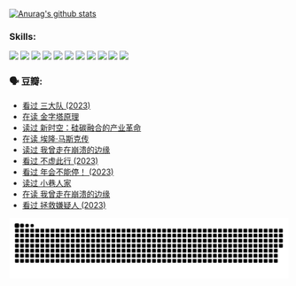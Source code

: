 
[![Anurag's github stats](https://github-readme-stats.vercel.app/api?username=w940853815)](https://github.com/anuraghazra/github-readme-stats)

### Skills:

<code><img height="32" src="https://cdn.jsdelivr.net/npm/simple-icons@v5/icons/python.svg"></code>
<code><img height="32" src="https://cdn.jsdelivr.net/npm/simple-icons@v5/icons/javascript.svg"></code>
<code><img height="32" src="https://cdn.jsdelivr.net/npm/simple-icons@v5/icons/django.svg"></code>
<code><img height="32" src="https://cdn.jsdelivr.net/npm/simple-icons@v5/icons/flask.svg"></code>
<code><img height="32" src="https://cdn.jsdelivr.net/npm/simple-icons@v5/icons/vuetify.svg"></code>
<code><img height="32" src="https://cdn.jsdelivr.net/npm/simple-icons@v5/icons/git.svg"></code>
<code><img height="32" src="https://cdn.jsdelivr.net/npm/simple-icons@v5/icons/docker.svg"></code>
<code><img height="32" src="https://cdn.jsdelivr.net/npm/simple-icons@v5/icons/postgresql.svg"></code>
<code><img height="32" src="https://cdn.jsdelivr.net/npm/simple-icons@v5/icons/elasticsearch.svg"></code>
<code><img height="32" src="https://cdn.jsdelivr.net/npm/simple-icons@v5/icons/macos.svg"></code>
<code><img height="32" src="https://cdn.jsdelivr.net/npm/simple-icons@v5/icons/linux.svg"></code>

### 🗣 豆瓣:

<!-- DOUBAN-ACTIVITIES:START -->
- [看过 三大队‎ (2023)](https://www.douban.com/people/136069238/status/4510323325/?_i=06904737)
- [在读 金字塔原理](https://www.douban.com/people/136069238/status/4507497587/?_i=06904737)
- [读过 新时空：硅碳融合的产业革命](https://www.douban.com/people/136069238/status/4506659177/?_i=06904737)
- [在读 埃隆·马斯克传](https://www.douban.com/people/136069238/status/4500417190/?_i=06904737)
- [读过 我曾走在崩溃的边缘](https://www.douban.com/people/136069238/status/4500416754/?_i=06904737)
- [看过 不虚此行‎ (2023)](https://www.douban.com/people/136069238/status/4499973052/?_i=06904737)
- [看过 年会不能停！‎ (2023)](https://www.douban.com/people/136069238/status/4498582002/?_i=06904737)
- [读过 小巷人家](https://www.douban.com/people/136069238/status/4489290935/?_i=06904737)
- [在读 我曾走在崩溃的边缘](https://www.douban.com/people/136069238/status/4489290559/?_i=06904737)
- [看过 拯救嫌疑人‎ (2023)](https://www.douban.com/people/136069238/status/4477421513/?_i=06904737)
<!-- DOUBAN-ACTIVITIES:END -->


![Snake animation](https://raw.githubusercontent.com/w940853815/w940853815/output/github-contribution-grid-snake.svg)

<!--
**w940853815/w940853815** is a ✨ _special_ ✨ repository because its `README.md` (this file) appears on your GitHub profile.

Here are some ideas to get you started:

- 🔭 I’m currently working on ...
- 🌱 I’m currently learning ...
- 👯 I’m looking to collaborate on ...
- 🤔 I’m looking for help with ...
- 💬 Ask me about ...
- 📫 How to reach me: ...
- 😄 Pronouns: ...
- ⚡ Fun fact: ...
-->
